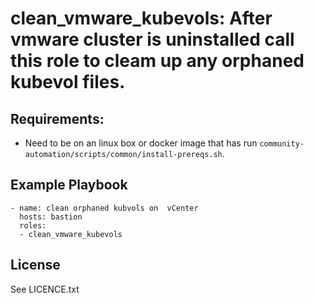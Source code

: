 clean_vmware_kubevols: After vmware cluster is uninstalled call this role to cleam up any orphaned kubevol files.
=========

Requirements:
------------
- Need to be on an linux box or docker image that has run `community-automation/scripts/common/install-prereqs.sh`.

Example Playbook
----------------

    - name: clean orphaned kubvols on  vCenter
      hosts: bastion
      roles:
      - clean_vmware_kubevols

License
-------

See LICENCE.txt
